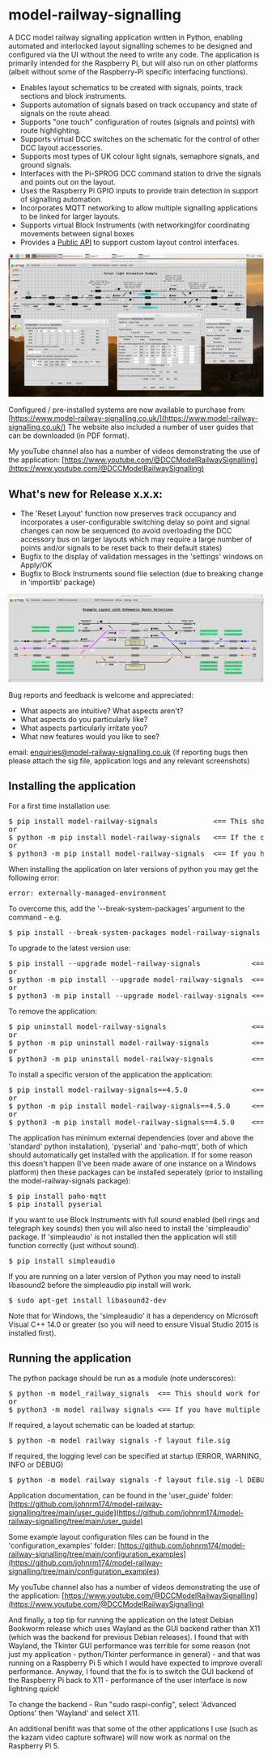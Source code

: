 # model-railway-signalling

A DCC model railway signalling application written in Python, enabling automated and interlocked layout 
signalling schemes to be designed and configured via the UI without the need to write any code. The
application is primarily intended for the Raspberry Pi, but will also run on other platforms (albeit 
without some of the Raspberry-Pi specific interfacing functions). 

* Enables layout schematics to be created with signals, points, track sections and block instruments.
* Supports automation of signals based on track occupancy and state of signals on the route ahead.
* Supports "one touch" configuration of routes (signals and points) with route highlighting.
* Supports virtual DCC switches on the schematic for the control of other DCC layout accessories.
* Supports most types of UK colour light signals, semaphore signals, and ground signals.
* Interfaces with the Pi-SPROG DCC command station to drive the signals and points out on the layout.
* Uses the Raspberry Pi GPIO inputs to provide train detection in support of signalling automation.
* Incorporates MQTT networking to allow multiple signalling applications to be linked for larger layouts.
* Supports virtual Block Instruments (with networking)for coordinating movements between signal boxes
* Provides a [Public API](https://github.com/johnrm174/model-railway-signalling/blob/main/PUBLIC_API.md) 
to support custom layout control interfaces.

![Example Screenshot](https://github.com/johnrm174/model-railway-signalling/blob/main/README_screenshot2.png)

Configured / pre-installed systems are now available to purchase from:
[https://www.model-railway-signalling.co.uk/](https://www.model-railway-signalling.co.uk/)
The website also included a number of user guides that can be downloaded (in PDF format).

My youTube channel also has a number of videos demonstrating the use of the application:
[https://www.youtube.com/@DCCModelRailwaySignalling](https://www.youtube.com/@DCCModelRailwaySignalling)

## What's new for Release x.x.x:

* The 'Reset Layout' function now preserves track occupancy and incorporates a user-configurable switching 
delay so point and signal changes can now be sequenced (to avoid overloading the DCC accessory bus on larger
layouts which may require a large number of points and/or signals to be reset back to their default states)
* Bugfix to the display of validation messages in the 'settings' windows on Apply/OK
* Bugfix to Block Instruments sound file selection (due to breaking change in 'importlib' package)


![Example Screenshot2](https://github.com/johnrm174/model-railway-signalling/blob/main/README_screenshot1.png)

Bug reports and feedback is welcome and appreciated:
* What aspects are intuitive? What aspects aren't?
* What aspects do you particularly like?
* What aspects particularly irritate you?
* What new features would you like to see?

email: enquiries@model-railway-signalling.co.uk
(if reporting bugs then please attach the sig file, application logs and any relevant screenshots)

## Installing the application

For a first time installation use:
<pre>
$ pip install model-railway-signals             <== This should work for most python installations
or
$ python -m pip install model-railway-signals   <== If the command line version of pip is not installed/enabled
or
$ python3 -m pip install model-railway-signals  <== If you have multiple major versions of python installed
</pre>
When installing the application on later versions of python you may get the following error:
<pre>
error: externally-managed-environment
</pre>
To overcome this, add the '--break-system-packages' argument to the command - e.g.
<pre>
$ pip install --break-system-packages model-railway-signals 
</pre>
To upgrade to the latest version use:
<pre>
$ pip install --upgrade model-railway-signals            <== This should work for most python installations
or
$ python -m pip install --upgrade model-railway-signals  <== If the command line version of pip is not installed/enabled
or
$ python3 -m pip install --upgrade model-railway-signals <== If you have multiple major versions of python installed
</pre>
To remove the application:
<pre>
$ pip uninstall model-railway-signals                    <== This should work for most python installations
or
$ python -m pip uninstall model-railway-signals          <== If the command line version of pip is not installed/enabled
or
$ python3 -m pip uninstall model-railway-signals         <== If you have multiple major versions of python installed
</pre>
To install a specific version of the application the application:
<pre>
$ pip install model-railway-signals==4.5.0               <== This should work for most python installations
or
$ python -m pip install model-railway-signals==4.5.0     <== If the command line version of pip is not installed/enabled
or
$ python3 -m pip install model-railway-signals==4.5.0    <== If you have multiple major versions of python installed
</pre>
The application has minimum external dependencies (over and above the 'standard' python installation),
'pyserial' and 'paho-mqtt', both of which should automatically get installed with the application.
If for some reason this doesn't happen (I've been made aware of one instance on a Windows platform) then
these packages can be installed seperately (prior to installing the model-railway-signals package):
<pre>
$ pip install paho-mqtt
$ pip install pyserial
</pre>
If you want to use Block Instruments with full sound enabled (bell rings and telegraph key sounds)
then you will also need to install the 'simpleaudio' package. If 'simpleaudio' is not installed then 
the application will still function correctly (just without sound).
<pre>
$ pip install simpleaudio
</pre>
If you are running on a later version of Python you may need to install libasound2 before the simpleaudio pip install will work.
<pre>
$ sudo apt-get install libasound2-dev
</pre>
Note that for Windows, the 'simpleaudio' it has a dependency  on Microsoft Visual C++ 14.0 or greater 
(so you will need to ensure Visual Studio 2015 is installed first).


## Running the application

The python package should be run as a module (note underscores):
<pre>
$ python -m model_railway_signals  <== This should work for most python installations
or
$ python3 -m model_railway_signals <== If you have multiple major versions of python installed
</pre>
If required, a layout schematic can be loaded at startup:
<pre>
$ python -m model_railway_signals -f layout_file.sig
</pre>
If required, the logging level can be specified at startup (ERROR, WARNING, INFO or DEBUG)
<pre>
$ python -m model_railway_signals -f layout_file.sig -l DEBUG
</pre>

Application documentation, can be found in the 'user_guide' folder: 
[https://github.com/johnrm174/model-railway-signalling/tree/main/user_guide](https://github.com/johnrm174/model-railway-signalling/tree/main/user_guide)

Some example layout configuration files can be found in the 'configuration_examples' folder:
[https://github.com/johnrm174/model-railway-signalling/tree/main/configuration_examples](https://github.com/johnrm174/model-railway-signalling/tree/main/configuration_examples)

My youTube channel also has a number of videos demonstrating the use of the application:
[https://www.youtube.com/@DCCModelRailwaySignalling](https://www.youtube.com/@DCCModelRailwaySignalling)

And finally, a top tip for running the application on the latest Debian Bookworm release which uses Wayland as the GUI backend
rather than X11 (which was the backend for previous Debian releases). I found that with Wayland, the Tkinter GUI performance
was terrible for some reason (not just my application - python/Tkinter performance in general) - and that was running on a
Raspberry Pi 5 which I would have expected to improve overall performance. Anyway, I found that the fix is to switch the GUI
backend of the Raspberry Pi back to X11 - performance of the user interface is now lightning quick!

To change the backend - Run "sudo raspi-config", select 'Advanced Options' then 'Wayland' and select X11.

An additional benifit was that some of the other applications I use (such as the kazam video capture software)
will now work as normal on the Raspberry Pi 5.
